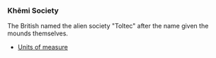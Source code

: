 ### Khēmi Society

The British named the alien society "Toltec" after the name given the mounds themselves.

* [Units of measure](https://en.wikipedia.org/wiki/Chinese_units_of_measurement)
